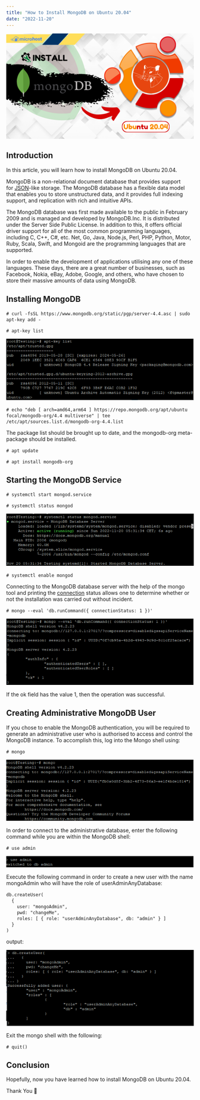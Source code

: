 ```yaml
---
title: "How to Install MongoDB on Ubuntu 20.04"
date: "2022-11-20"
---
```


![How to Install MongoDB on Ubuntu 20.04](images/How-to-Install-MongoDB-on-Ubuntu-20.04-1-1024x576.png)

## Introduction

In this article, you will learn how to install MongoDB on Ubuntu 20.04.

MongoDB is a non-relational document database that provides support for [JSON](https://aws.amazon.com/documentdb/what-is-json/)\-like storage. The MongoDB database has a flexible data model that enables you to store unstructured data, and it provides full indexing support, and replication with rich and intuitive APIs.

The MongoDB database was first made available to the public in February 2009 and is managed and developed by MongoDB.Inc. It is distributed under the Server Side Public License. In addition to this, it offers official driver support for all of the most common programming languages, including C, C++, C#, etc. Net, Go, Java, Node.js, Perl, PHP, Python, Motor, Ruby, Scala, Swift, and Mongoid are the programming languages that are supported.

In order to enable the development of applications utilising any one of these languages. These days, there are a great number of businesses, such as Facebook, Nokia, eBay, Adobe, Google, and others, who have chosen to store their massive amounts of data using MongoDB.

## Installing MongoDB

```
# curl -fsSL https://www.mongodb.org/static/pgp/server-4.4.asc | sudo apt-key add -
```

```
# apt-key list
```

![command output](images/image-514.png)

```
# echo "deb [ arch=amd64,arm64 ] https://repo.mongodb.org/apt/ubuntu focal/mongodb-org/4.4 multiverse" | tee /etc/apt/sources.list.d/mongodb-org-4.4.list
```

The package list should be brought up to date, and the mongodb-org meta-package should be installed.

```
# apt update
```

```
# apt install mongodb-org
```

## Starting the MongoDB Service

```
# systemctl start mongod.service
```

```
# systemctl status mongod
```

![command output](images/image-515.png)

```
# systemctl enable mongod
```

Connecting to the MongoDB database server with the help of the mongo tool and printing the [connection](https://utho.com/docs/tutorial/how-to-test-internet-connection-speed-in-ubuntu-20-04/) status allows one to determine whether or not the installation was carried out without incident.

```
# mongo --eval 'db.runCommand({ connectionStatus: 1 })'
```

![command output](images/image-509.png)

If the ok field has the value 1, then the operation was successful.

## Creating Administrative MongoDB User

If you chose to enable the MongoDB authentication, you will be required to generate an administrative user who is authorised to access and control the MongoDB instance. To accomplish this, log into the Mongo shell using:

```
# mongo
```

![How to Install MongoDB on Ubuntu 20.04](images/image-510.png)

In order to connect to the administrative database, enter the following command while you are within the MongoDB shell:

```
# use admin
```

![command output](images/image-511.png)

Execute the following command in order to create a new user with the name mongoAdmin who will have the role of userAdminAnyDatabase:

```
db.createUser(
  {
    user: "mongoAdmin", 
    pwd: "changeMe", 
    roles: [ { role: "userAdminAnyDatabase", db: "admin" } ]
  }
)
```

output:

![command output](images/image-513.png)

Exit the mongo shell with the following:

```
# quit()
```

## Conclusion

Hopefully, now you have learned how to install MongoDB on Ubuntu 20.04.

Thank You 🙂
